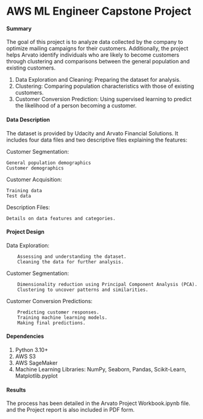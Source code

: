 # AWS ML Engineer Capstone Project
#### Summary
The goal of this project is to analyze data collected by the company to optimize mailing campaigns for their customers. Additionally, the project helps Arvato identify individuals who are likely to become customers through clustering and comparisons between the general population and existing customers.

  1. Data Exploration and Cleaning: Preparing the dataset for analysis.
  2. Clustering: Comparing population characteristics with those of existing customers.
  3. Customer Conversion Prediction: Using supervised learning to predict the likelihood of a person becoming a customer.

#### Data Description
The dataset is provided by Udacity and Arvato Financial Solutions. It includes four data files and two descriptive files explaining the features:

Customer Segmentation:

    General population demographics
    Customer demographics

Customer Acquisition:

    Training data
    Test data

Description Files:

    Details on data features and categories.

#### Project Design
  Data Exploration:
    
        Assessing and understanding the dataset.
        Cleaning the data for further analysis.
        
  Customer Segmentation:
    
        Dimensionality reduction using Principal Component Analysis (PCA).
        Clustering to uncover patterns and similarities.

  Customer Conversion Predictions:
    
        Predicting customer responses.
        Training machine learning models.
        Making final predictions.

#### Dependencies
1. Python 3.10+
2. AWS S3
3. AWS SageMaker
4. Machine Learning Libraries: NumPy, Seaborn, Pandas, Scikit-Learn, Matplotlib.pyplot
#### Results
The process has been detailed in the Arvato Project Workbook.ipynb file. and the Project report is also included in PDF form.
